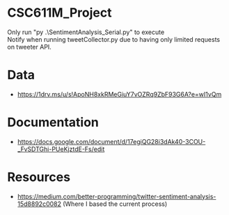 # CSC611M_Project

Only run "py .\SentimentAnalysis_Serial.py" to execute <br />
Notify when running tweetCollector.py due to having only limited requests on tweeter API.

# Data

- https://1drv.ms/u/s!ApoNH8xkRMeGiuY7vOZRq9ZbF93G6A?e=wI1vQm

# Documentation

- https://docs.google.com/document/d/17egiQG28i3dAk40-3COU-_FvSDTGhi-PUeKjztdE-Fs/edit


# Resources
- https://medium.com/better-programming/twitter-sentiment-analysis-15d8892c0082 (Where I based the current process)
